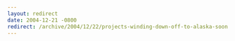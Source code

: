 ```yaml
---
layout: redirect
date: 2004-12-21 -0800
redirect: /archive/2004/12/22/projects-winding-down-off-to-alaska-soon.aspx/
---
```

